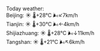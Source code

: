 Today weather:  
Beijing: ☀️   🌡️+28°C 🌬️↙7km/h  
Tianjin: ☀️   🌡️+30°C 🌬️←4km/h  
Shijiazhuang: ☀️   🌡️+28°C 🌬️↓11km/h  
Tangshan: ☀️   🌡️+21°C 🌬️↖6km/h  
